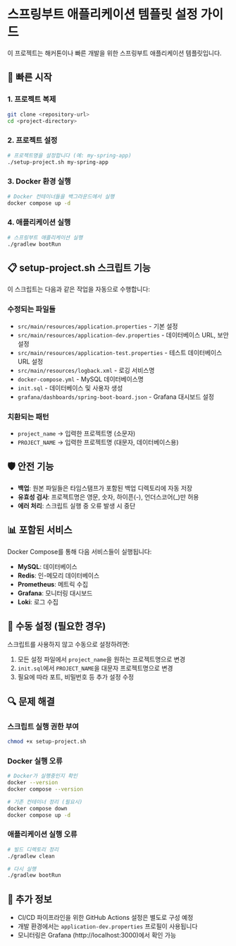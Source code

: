 # 스프링부트 애플리케이션 템플릿 설정 가이드

이 프로젝트는 해커톤이나 빠른 개발을 위한 스프링부트 애플리케이션 템플릿입니다.

## 🚀 빠른 시작

### 1. 프로젝트 복제
```bash
git clone <repository-url>
cd <project-directory>
```

### 2. 프로젝트 설정
```bash
# 프로젝트명을 설정합니다 (예: my-spring-app)
./setup-project.sh my-spring-app
```

### 3. Docker 환경 실행
```bash
# Docker 컨테이너들을 백그라운드에서 실행
docker compose up -d
```

### 4. 애플리케이션 실행
```bash
# 스프링부트 애플리케이션 실행
./gradlew bootRun
```

## 📋 setup-project.sh 스크립트 기능

이 스크립트는 다음과 같은 작업을 자동으로 수행합니다:

### 수정되는 파일들
- `src/main/resources/application.properties` - 기본 설정
- `src/main/resources/application-dev.properties` - 데이터베이스 URL, 보안 설정
- `src/main/resources/application-test.properties` - 테스트 데이터베이스 URL 설정
- `src/main/resources/logback.xml` - 로깅 서비스명
- `docker-compose.yml` - MySQL 데이터베이스명
- `init.sql` - 데이터베이스 및 사용자 생성
- `grafana/dashboards/spring-boot-board.json` - Grafana 대시보드 설정

### 치환되는 패턴
- `project_name` → 입력한 프로젝트명 (소문자)
- `PROJECT_NAME` → 입력한 프로젝트명 (대문자, 데이터베이스용)

## 🛡️ 안전 기능

- **백업**: 원본 파일들은 타임스탬프가 포함된 백업 디렉토리에 자동 저장
- **유효성 검사**: 프로젝트명은 영문, 숫자, 하이픈(-), 언더스코어(_)만 허용
- **에러 처리**: 스크립트 실행 중 오류 발생 시 중단

## 📊 포함된 서비스

Docker Compose를 통해 다음 서비스들이 실행됩니다:

- **MySQL**: 데이터베이스
- **Redis**: 인-메모리 데이터베이스
- **Prometheus**: 메트릭 수집
- **Grafana**: 모니터링 대시보드
- **Loki**: 로그 수집

## 🔧 수동 설정 (필요한 경우)

스크립트를 사용하지 않고 수동으로 설정하려면:

1. 모든 설정 파일에서 `project_name`을 원하는 프로젝트명으로 변경
2. `init.sql`에서 `PROJECT_NAME`을 대문자 프로젝트명으로 변경
3. 필요에 따라 포트, 비밀번호 등 추가 설정 수정

## 🔍 문제 해결

### 스크립트 실행 권한 부여
```bash
chmod +x setup-project.sh
```

### Docker 실행 오류
```bash
# Docker가 실행중인지 확인
docker --version
docker compose --version

# 기존 컨테이너 정리 (필요시)
docker compose down
docker compose up -d
```

### 애플리케이션 실행 오류
```bash
# 빌드 디렉토리 정리
./gradlew clean

# 다시 실행
./gradlew bootRun
```

## 📝 추가 정보

- CI/CD 파이프라인을 위한 GitHub Actions 설정은 별도로 구성 예정
- 개발 환경에서는 `application-dev.properties` 프로필이 사용됩니다
- 모니터링은 Grafana (http://localhost:3000)에서 확인 가능